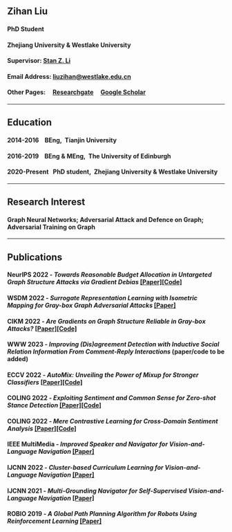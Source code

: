 ## Zihan Liu
#### PhD Student
#### Zhejiang University & Westlake University
#### Supervisor: [Stan Z. Li](https://scholar.google.com/citations?user=Y-nyLGIAAAAJ&hl=EN)
#### Email Address: liuzihan@westlake.edu.cn
#### Other Pages: &nbsp; &nbsp; [Researchgate](https://www.researchgate.net/profile/Zihan-Liu-2/publications)    &nbsp; &nbsp; [Google Scholar](https://scholar.google.com/citations?hl=EN&user=OgIdbfAAAAAJ)
****
## Education
#### 2014-2016 &nbsp;&nbsp; BEng,&nbsp; Tianjin University
#### 2016-2019 &nbsp;&nbsp; BEng & MEng,&nbsp; The University of Edinburgh
#### 2020-Present &nbsp; PhD student,&nbsp; Zhejiang University & Westlake University
****
## Research Interest
#### Graph Neural Networks; Adversarial Attack and Defence on Graph; Adversarial Training on Graph
****
## Publications
#### NeurIPS 2022 - *Towards Reasonable Budget Allocation in Untargeted Graph Structure Attacks via Gradient Debias* [[Paper]](https://nips.cc/Conferences/2022/Schedule?showEvent=55252)[[Code]](https://github.com/Zihan-Liu-00/GraD--NeurIPS22)
#### WSDM 2022 - *Surrogate Representation Learning with Isometric Mapping for Gray-box Graph Adversarial Attacks* [[Paper]](https://dl.acm.org/doi/10.1145/3488560.3498481)
#### CIKM 2022 - *Are Gradients on Graph Structure Reliable in Gray-box Attacks?* [[Paper]](https://dl.acm.org/doi/10.1145/3511808.3557238)[[Code]](https://github.com/Zihan-Liu-00/AtkSE--CIKM22)
#### WWW 2023 - *Improving (Dis)agreement Detection with Inductive Social Relation Information From Comment-Reply Interactions* (paper/code to be added)
#### ECCV 2022 - *AutoMix: Unveiling the Power of Mixup for Stronger Classifiers* [[Paper]](https://arxiv.org/abs/2103.13027)[[Code]](https://github.com/Westlake-AI/openmixup)
#### COLING 2022 - *Exploiting Sentiment and Common Sense for Zero-shot Stance Detection* [[Paper]](https://aclanthology.org/2022.coling-1.621)[[Code]](https://github.com/LuoXiaoHeics/StanceCS)
#### COLING 2022 - *Mere Contrastive Learning for Cross-Domain Sentiment Analysis* [[Paper]](https://aclanthology.org/2022.coling-1.620)[[Code]](https://github.com/LuoXiaoHeics/COBE)
#### IEEE MultiMedia - *Improved Speaker and Navigator for Vision-and-Language Navigation* [[Paper]](https://ieeexplore.ieee.org/abstract/document/9351621)
#### IJCNN 2022 - *Cluster-based Curriculum Learning for Vision-and-Language Navigation* [[Paper]](https://ieeexplore.ieee.org/abstract/document/9892100)
#### IJCNN 2021 - *Multi-Grounding Navigator for Self-Supervised Vision-and-Language Navigation* [[Paper]](https://ieeexplore.ieee.org/abstract/document/9533628)
#### ROBIO 2019 - *A Global Path Planning Algorithm for Robots Using Reinforcement Learning* [[Paper]](https://www.researchgate.net/profile/Zihan-Liu-2/publication/338595128_A_Global_Path_Planning_Algorithm_for_Robots_Using_Reinforcement_Learning/links/5e1ec06d299bf136303ad980/A-Global-Path-Planning-Algorithm-for-Robots-Using-Reinforcement-Learning.pdf)



<!-- ## Welcome to GitHub Pages

You can use the [editor on GitHub](https://github.com/Zihan-Liu-00/personal_profile/edit/gh-pages/index.md) to maintain and preview the content for your website in Markdown files.

Whenever you commit to this repository, GitHub Pages will run [Jekyll](https://jekyllrb.com/) to rebuild the pages in your site, from the content in your Markdown files.

### Markdown

Markdown is a lightweight and easy-to-use syntax for styling your writing. It includes conventions for

```markdown
Syntax highlighted code block

# Header 1
## Header 2
### Header 3

- Bulleted
- List

1. Numbered
2. List

**Bold** and _Italic_ and `Code` text

[Link](url) and ![Image](src)
```

For more details see [Basic writing and formatting syntax](https://docs.github.com/en/github/writing-on-github/getting-started-with-writing-and-formatting-on-github/basic-writing-and-formatting-syntax).

### Jekyll Themes

Your Pages site will use the layout and styles from the Jekyll theme you have selected in your [repository settings](https://github.com/Zihan-Liu-00/personal_profile/settings/pages). The name of this theme is saved in the Jekyll `_config.yml` configuration file.

### Support or Contact

Having trouble with Pages? Check out our [documentation](https://docs.github.com/categories/github-pages-basics/) or [contact support](https://support.github.com/contact) and we’ll help you sort it out.
 -->
